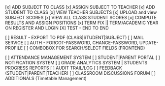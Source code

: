 <!-- TODO OR TASKS -->
[x] ADD SUBJECT TO CLASS 
[x] ASSIGN SUBJECT TO TEACHER 
[x] ADD STUDENT TO CLASS 
[x] VIEW TEACHER SUBJECTS 
[x] UPLOAD and view SUBJECT SCORES 
[x] VIEW ALL CLASS STUDENT SCORES 
[x] COMPUTE RESULTS AND ASSIGN POSITIONS 
[x] TERM FIX || TERM/ACADEMIC YEAR ON REGISTER AND LOGIN
[X] TEST - END TO END 



<!-- OTHERS -->
[ ] RESULT - EXPORT TO PDF (CLASS|STUDENT|SUBJECT)
[ ] MAIL SERVICE 
[ ] AUTH - FORGOT-PASSWORD, CHANGE-PASSWORD, UPDATE-PROFILE
[ ] COMBOBOX FOR SEARCH/SELECT FIELDS (FRONTEND)

<!-- V2 FEATURES -->
[ ] ATTENDANCE MANAGEMENT SYSTEM
[ ] STUDENT|PARENT PORTAL
[ ] NOTIFICATION SYSTEM
[ ] GRADE ANALYTICS SYSTEM | STUDENTS PROGRESS REPORTS
[ ] AUDIT TRAIL/LOG
[ ] FEEDBACK (STUDENT|PARENT|TEACHER)
[ ] CLASSROOM DISCUSSIONS FORUM
[ ] ADDITIONALS (Timetable Management)
